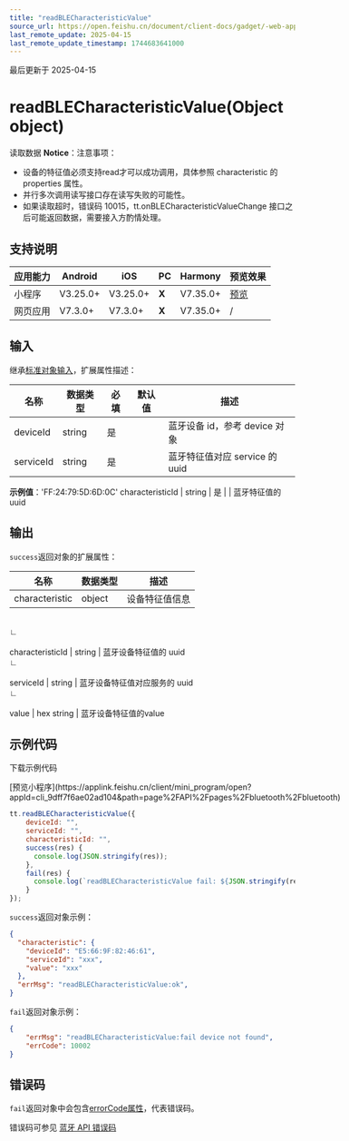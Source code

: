 ```yaml
---
title: "readBLECharacteristicValue"
source_url: https://open.feishu.cn/document/client-docs/gadget/-web-app-api/device/ble/readblecharacteristicvalue
last_remote_update: 2025-04-15
last_remote_update_timestamp: 1744683641000
---
```

最后更新于 2025-04-15

# readBLECharacteristicValue(Object object)

读取数据
**Notice**：注意事项：
- 设备的特征值必须支持read才可以成功调用，具体参照 characteristic 的 properties 属性。
- 并行多次调用读写接口存在读写失败的可能性。
- 如果读取超时，错误码 10015，tt.onBLECharacteristicValueChange 接口之后可能返回数据，需要接入方酌情处理。

## 支持说明

应用能力 | Android | iOS | PC | Harmony | 预览效果
--- | --- | --- | --- | --- | ---
小程序 | V3.25.0+ | V3.25.0+ | **X** | V7.35.0+ | [预览](https://applink.feishu.cn/client/mini_program/open?appId=cli_9dff7f6ae02ad104&path=page%2FAPI%2Fpages%2Fbluetooth%2Fbluetooth)
网页应用 | V7.3.0+ | V7.3.0+ | **X** | V7.35.0+ | /

## 输入
继承[标准对象输入](https://open.feishu.cn/document/uYjL24iN/ukzNy4SO3IjL5cjM)，扩展属性描述：

名称 | 数据类型 | 必填 | 默认值 | 描述
--- | --- | --- | --- | ---
deviceId | string | 是 |  | 蓝牙设备 id，参考 device 对象
serviceId | string | 是 |  | 蓝牙特征值对应 service 的 uuid  
 **示例值**：'FF:24:79:5D:6D:0C'
characteristicId | string | 是 |  | 蓝牙特征值的 uuid

## 输出

`success`返回对象的扩展属性：

名称 | 数据类型 | 描述
--- | --- | ---
characteristic | object | 设备特征值信息
&emsp;  
                    ∟  
                &nbsp;  
                    characteristicId | string | 蓝牙设备特征值的 uuid
&emsp;  
                    ∟  
                &nbsp;  
                    serviceId | string | 蓝牙设备特征值对应服务的 uuid
&emsp;  
                    ∟  
                &nbsp;  
                    value | hex string | 蓝牙设备特征值的value

## 示例代码

<md-download-code href="https://open.feishu.cn/document/uYjL24iN/uYDM04iNwQjL2ADN" mobileDisplay="none">下载示例代码</md-download-code>

<div style="display: flex">
          [预览小程序](https://applink.feishu.cn/client/mini_program/open?appId=cli_9dff7f6ae02ad104&path=page%2FAPI%2Fpages%2Fbluetooth%2Fbluetooth)

</div> 

```js
tt.readBLECharacteristicValue({
    deviceId: "",
    serviceId: "",
    characteristicId: "",
    success(res) {
      console.log(JSON.stringify(res));
    },
    fail(res) {
      console.log(`readBLECharacteristicValue fail: ${JSON.stringify(res)}`);
    }
});
```

`success`返回对象示例：

```json
{
  "characteristic": {
    "deviceId": "E5:66:9F:82:46:61",
    "serviceId": "xxx",
    "value": "xxx"
  },
  "errMsg": "readBLECharacteristicValue:ok",
}
``` 

`fail`返回对象示例：
```json
{
    "errMsg": "readBLECharacteristicValue:fail device not found",
    "errCode": 10002
}
```

## 错误码

`fail`返回对象中会包含[errorCode属性](https://open.feishu.cn/document/uYjL24iN/ukzNy4SO3IjL5cjM#a825f4c8)，代表错误码。

错误码可参见 [蓝牙 API 错误码](https://open.feishu.cn/document/uYjL24iN/uYzNxYjL2cTM24iN3EjN)

